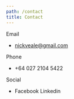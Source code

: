 ```yaml
---
path: /contact
title: Contact
---
```


Email

* nickveale@gmail.com

Phone

* +64 027 2104 5422

Social

* Facebook Linkedin